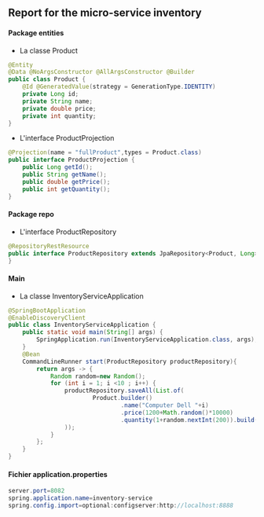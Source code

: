 ## Report for the micro-service inventory

#### Package entities
+ La classe Product
```java
@Entity
@Data @NoArgsConstructor @AllArgsConstructor @Builder
public class Product {
    @Id @GeneratedValue(strategy = GenerationType.IDENTITY)
    private Long id;
    private String name;
    private double price;
    private int quantity;
}
```

+ L'interface ProductProjection
```java
@Projection(name = "fullProduct",types = Product.class)
public interface ProductProjection {
    public Long getId();
    public String getName();
    public double getPrice();
    public int getQuantity();
}
```

#### Package repo
+ L'interface ProductRepository
```java
@RepositoryRestResource
public interface ProductRepository extends JpaRepository<Product, Long> {
}
```

#### Main
+ La classe InventoryServiceApplication
```java
@SpringBootApplication
@EnableDiscoveryClient
public class InventoryServiceApplication {
	public static void main(String[] args) {
		SpringApplication.run(InventoryServiceApplication.class, args);
	}
	@Bean
	CommandLineRunner start(ProductRepository productRepository){
		return args -> {
			Random random=new Random();
			for (int i = 1; i <10 ; i++) {
				productRepository.saveAll(List.of(
						Product.builder()
								.name("Computer Dell "+i)
								.price(1200+Math.random()*10000)
								.quantity(1+random.nextInt(200)).build()
		        ));
			}
		};
	}
}
```

#### Fichier application.properties
```java
server.port=8082
spring.application.name=inventory-service
spring.config.import=optional:configserver:http://localhost:8888
```

